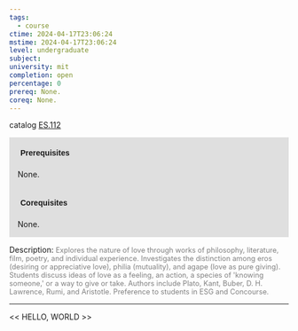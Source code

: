 ```yaml
---
tags:
  - course
ctime: 2024-04-17T23:06:24
mstime: 2024-04-17T23:06:24
level: undergraduate
subject: 
university: mit
completion: open
percentage: 0
prereq: None.
coreq: None.
---
```


catalog [ES.112](http://student.mit.edu/catalog/mESa.html#ES.112)

<span style="display: block; padding: 15px; background-color: rgb(100, 100, 100, 0.2);"><font id="m_prereq3930_0" style="display: block; font-family: Arial, sans-serif; font-weight: bold; padding: 5px">Prerequisites</font><br><span id="prereq3930_0">None.</span></span>
<span style="display: block; padding: 15px; background-color: rgb(100, 100, 100, 0.2);"><font id="m_coreq3930_0" style="display: block; font-family: Arial, sans-serif; font-weight: bold; padding: 5px">Corequisites</font><br><span id="coreq3930_0">None.</span></span>

<font style="">Description:</font>
<font style="color: grey; font-size: 0.8rem;">Explores the nature of love through works of philosophy, literature, film, poetry, and individual experience. Investigates the distinction among eros (desiring or appreciative love), philia (mutuality), and agape (love as pure giving). Students discuss ideas of love as a feeling, an action, a species of 'knowing someone,' or a way to give or take. Authors include Plato, Kant, Buber, D. H. Lawrence, Rumi, and Aristotle. Preference to students in ESG and Concourse.</font>



---

<< HELLO, WORLD >>

